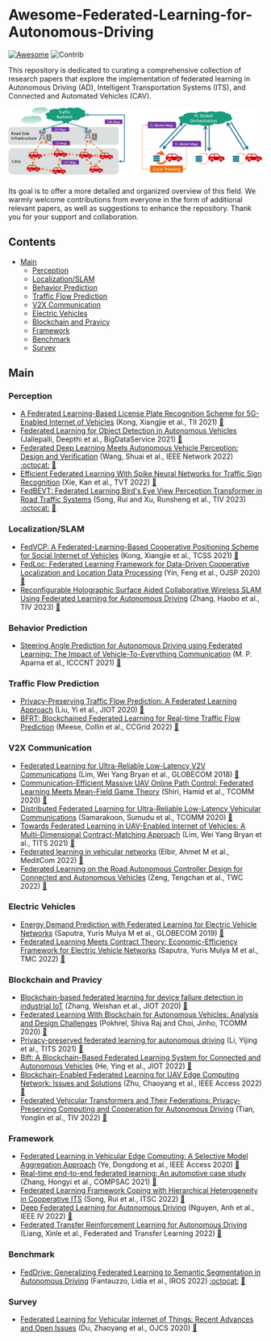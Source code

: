 # Awesome-Federated-Learning-for-Autonomous-Driving

[![Awesome](https://cdn.rawgit.com/sindresorhus/awesome/d7305f38d29fed78fa85652e3a63e154dd8e8829/media/badge.svg)](https://github.com/sindresorhus/awesome)
<img src="https://img.shields.io/badge/Contributions-Welcome-278ea5" alt="Contrib"/> 



This repository is dedicated to curating a comprehensive collection of research papers that explore the implementation of federated learning in Autonomous Driving (AD), Intelligent Transportation Systems (ITS), and Connected and Automated Vehicles (CAV).

![drawing](assets/fl_in_v2x.png)

Its goal is to offer a more detailed and organized overview of this field. We warmly welcome contributions from everyone in the form of additional relevant papers, as well as suggestions to enhance the repository. Thank you for your support and collaboration.


## Contents
- [Main](#main)
  - [Perception](#perception)
  - [Localization/SLAM](#localization)
  - [Behavior Prediction](#behavior)
  - [Traffic Flow Prediction](#trafficflow)
  - [V2X Communication](#v2x)
  - [Electric Vehicles](#electric)
  - [Blockchain and Pravicy](#blockchain)
  - [Framework](#framework)
  - [Benchmark](#benchmark)
  - [Survey](#survey)


<a name="main" />

## Main

### Perception
+ [A Federated Learning-Based License Plate Recognition Scheme for 5G-Enabled Internet of Vehicles](https://ieeexplore.ieee.org/document/9381655) (Kong, Xiangjie et al., TII 2021)   [:book:](./citations/kong2021federated.txt)
+ [Federated Learning for Object Detection in Autonomous Vehicles](https://ieeexplore.ieee.org/document/9564384) (Jallepalli, Deepthi et al., BigDataService 2021)   [:book:](./citations/jallepalli2021federated.txt)
+ [Federated Deep Learning Meets Autonomous Vehicle Perception: Design and Verification](https://ieeexplore.ieee.org/document/9982368) (Wang, Shuai et al., IEEE Network 2022) [:octocat:](https://github.com/SIATINVS/CarlaFLCAV) [:book:](./citations/wang2022federated.txt)
+ [Efficient Federated Learning With Spike Neural Networks for Traffic Sign Recognition](https://ieeexplore.ieee.org/abstract/document/9784851) (Xie, Kan et al., TVT 2022)   [:book:](./citations/xie2022efficient.txt)
+ [FedBEVT: Federated Learning Bird's Eye View Perception Transformer in Road Traffic Systems](https://ieeexplore.ieee.org/document/10236488) (Song, Rui and Xu, Runsheng et al., TIV 2023) [:octocat:](https://github.com/rruisong/FedBEVT) [:book:](./citations/yu2019federated.txt)

<a name="perception" />

### Localization/SLAM
+ [FedVCP: A Federated-Learning-Based Cooperative Positioning Scheme for Social Internet of Vehicles](https://ieeexplore.ieee.org/abstract/document/9378811) (Kong, Xiangjie et al., TCSS 2021)   [:book:](./citations/kong2021fedvcp.txt)
+ [FedLoc: Federated Learning Framework for Data-Driven Cooperative Localization and Location Data Processing](https://ieeexplore.ieee.org/document/9250516) (Yin, Feng et al., OJSP 2020)   [:book:](./citations/yin2020fedloc.txt)
+ [Reconfigurable Holographic Surface Aided Collaborative Wireless SLAM Using Federated Learning for Autonomous Driving](https://ieeexplore.ieee.org/document/10149400) (Zhang, Haobo et al., TIV 2023)   [:book:](./citations/zhang2023reconfigurable.txt)

<a name="localization" />


### Behavior Prediction
+ [Steering Angle Prediction for Autonomous Driving using Federated Learning: The Impact of Vehicle-To-Everything Communication](https://ieeexplore.ieee.org/document/9580097) (M. P. Aparna et al., ICCCNT 2021)   [:book:](./citations/aparna2021steering.txt)

<a name="behavior" />


### Traffic Flow Prediction
+ [Privacy-Preserving Traffic Flow Prediction: A Federated Learning Approach](https://ieeexplore.ieee.org/document/9082655) (Liu, Yi et al., JIOT 2020)   [:book:](./citations/liu2020privacy.txt)
+ [BFRT: Blockchained Federated Learning for Real-time Traffic Flow Prediction](https://ieeexplore.ieee.org/document/9082655) (Meese, Collin et al., CCGrid 2022)   [:book:](./citations/meese2022bfrt.txt)

<a name="trafficflow" />

### V2X Communication
+ [Federated Learning for Ultra-Reliable Low-Latency V2V Communications](https://ieeexplore.ieee.org/document/8647927) (Lim, Wei Yang Bryan et al., GLOBECOM 2018)   [:book:](./citations/samarakoon2018federated.txt)
+ [Communication-Efficient Massive UAV Online Path Control: Federated Learning Meets Mean-Field Game Theory](https://ieeexplore.ieee.org/document/9169921) (Shiri, Hamid et al., TCOMM 2020)   [:book:](./citations/shiri2020communication.txt)
+ [Distributed Federated Learning for Ultra-Reliable Low-Latency Vehicular Communications](https://ieeexplore.ieee.org/document/8917592) (Samarakoon, Sumudu et al., TCOMM 2020)   [:book:](./citations/samarakoon2020tcomm.txt)
+ [Towards Federated Learning in UAV-Enabled Internet of Vehicles: A Multi-Dimensional Contract-Matching Approach](https://ieeexplore.ieee.org/document/9354588) (Lim, Wei Yang Bryan et al., TITS 2021)   [:book:](./citations/lim2021towards.txt)
+ [Federated learning in vehicular networks](https://ieeexplore.ieee.org/document/9928621) (Elbir, Ahmet M et al., MeditCom 2022)   [:book:](./citations/elbir2022federated.txt)
+ [Federated Learning on the Road Autonomous Controller Design for Connected and Autonomous Vehicles](https://ieeexplore.ieee.org/abstract/document/9806308) (Zeng, Tengchan et al., TWC 2022)   [:book:](./citations/zeng2022federated.txt)

<a name="v2x" />


### Electric Vehicles
+ [Energy Demand Prediction with Federated Learning for Electric Vehicle Networks](https://ieeexplore.ieee.org/document/9013587) (Saputra, Yuris Mulya M et al., GLOBECOM 2019)   [:book:](./citations/aputra2019energy.txt)
+ [Federated Learning Meets Contract Theory: Economic-Efficiency Framework for Electric Vehicle Networks](https://ieeexplore.ieee.org/document/9300192) (Saputra, Yuris Mulya M et al., TMC 2022)   [:book:](./citations/saputra2022federated.txt)

<a name="electric" />


### Blockchain and Pravicy
+ [Blockchain-based federated learning for device failure detection in industrial IoT](https://ieeexplore.ieee.org/document/9233457) (Zhang, Weishan et al., JIOT 2020)   [:book:](./citations/zhang2020blockchain.txt)
+ [Federated Learning With Blockchain for Autonomous Vehicles: Analysis and Design Challenges](https://ieeexplore.ieee.org/document/9079513) (Pokhrel, Shiva Raj and Choi, Jinho, TCOMM 2020)   [:book:](./citations/pokhrel2020federated.txt)
+ [Privacy-preserved federated learning for autonomous driving](https://ieeexplore.ieee.org/document/9457207) (Li, Yijing et al., TITS 2021)   [:book:](./citations/li2021privacy.txt)
+ [Bift: A Blockchain-Based Federated Learning System for Connected and Autonomous Vehicles](https://ieeexplore.ieee.org/document/10182869) (He, Ying et al., JIOT 2022)   [:book:](./citations/he2021bift.txt)
+ [Blockchain-Enabled Federated Learning for UAV Edge Computing Network: Issues and Solutions](https://ieeexplore.ieee.org/document/9774400) (Zhu, Chaoyang et al., IEEE Access 2022)   [:book:](./citations/zhu2022blockchain.txt)
+ [Federated Vehicular Transformers and Their Federations: Privacy-Preserving Computing and Cooperation for Autonomous Driving](https://ieeexplore.ieee.org/document/9857660) (Tian, Yonglin et al., TIV 2022)   [:book:](./citations/tian2022federated.txt)

<a name="blockchain" />


### Framework
+ [Federated Learning in Vehicular Edge Computing: A Selective Model Aggregation Approach](https://ieeexplore.ieee.org/document/8964354) (Ye, Dongdong et al., IEEE Access 2020)   [:book:](./citations/ye2020federated.txt)
+ [Real-time end-to-end federated learning: An automotive case study](https://ieeexplore.ieee.org/document/9529467) (Zhang, Hongyi et al., COMPSAC 2021)   [:book:](./citations/zhang2021real.txt)
+ [Federated Learning Framework Coping with Hierarchical Heterogeneity in Cooperative ITS](https://ieeexplore.ieee.org/document/9922064) (Song, Rui et al., ITSC 2022)   [:book:](./citations/song2022federated.txt)
+ [Deep Federated Learning for Autonomous Driving](https://ieeexplore.ieee.org/document/9827020) (Nguyen, Anh et al., IEEE IV 2022)   [:book:](./citations/nguyen2022deep.txt)
+ [Federated Transfer Reinforcement Learning for Autonomous Driving](https://link.springer.com/chapter/10.1007/978-3-031-11748-0_15) (Liang, Xinle et al., Federated and Transfer Learning 2022)   [:book:](./citations/liang2023federated.txt)


<a name="framework" />


### Benchmark
+ [FedDrive: Generalizing Federated Learning to Semantic Segmentation in Autonomous Driving](https://ieeexplore.ieee.org/abstract/document/9981098/) (Fantauzzo, Lidia et al., IROS 2022) [:octocat:](https://feddrive.github.io) [:book:](./citations/fantauzzo2022feddrive.txt)

<a name="benchmark" />


### Survey
+ [Federated Learning for Vehicular Internet of Things: Recent Advances and Open Issues](https://ieeexplore.ieee.org/document/9086790) (Du, Zhaoyang et al., OJCS 2020)   [:book:](./citations/du2020federated.txt)

<a name="survey" />

